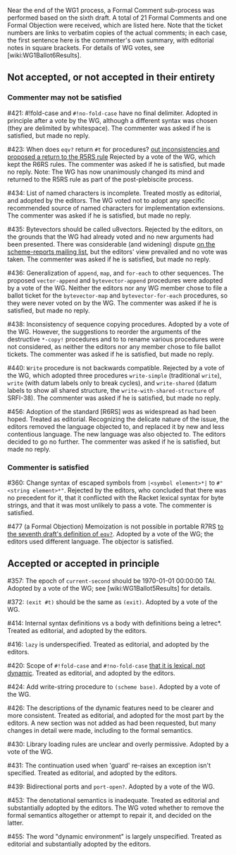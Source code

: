 Near the end of the WG1 process, a Formal Comment sub-process was performed based on the sixth draft.  A total of 21 Formal Comments and one Formal Objection were received, which are listed here.  Note that the ticket numbers are links to verbatim copies of the actual comments; in each case, the first sentence here is the commenter's own summary, with editorial notes in square brackets.  For details of WG votes, see [wiki:WG1Ballot6Results].

## Not accepted, or not accepted in their entirety

### Commenter may not be satisfied

#421: #!fold-case and `#!no-fold-case` have no final delimiter.  Adopted in principle after a vote by the WG, although a different syntax was chosen (they are delimited by whitespace).  The commenter was asked if he is satisfied, but made no reply.

#423: When does `eqv?` return `#t` for procedures? [out inconsistencies and proposed a return to the R5RS rule](pointed)  Rejected by a vote of the WG, which kept the R6RS rules.  The commenter was asked if he is satisfied, but made no reply.  Note:  The WG has now unanimously changed its mind and returned to the R5RS rule as part of the post-plebiscite process.

#434: List of named characters is incomplete.  Treated mostly as editorial, and adopted by the editors.  The WG voted not to adopt any specific recommended source of named characters for implementation extensions.  The commenter was asked if he is satisfied, but made no reply.

#435: Bytevectors should be called u8vectors.  Rejected by the editors, on the grounds that the WG had already voted and no new arguments had been presented.  There was considerable (and widening) dispute [on the scheme-reports mailing list](http://lists.scheme-reports.org/pipermail/scheme-reports/2012-July/002386.html), but the editors' view prevailed and no vote was taken.  The commenter was asked if he is satisfied, but made no reply.

#436: Generalization of `append`, `map`, and `for-each` to other sequences.  The proposed `vector-append` and `bytevector-append` procedures were adopted by a vote of the WG.  Neither the editors nor any WG member chose to file a ballot ticket for the `bytevector-map` and `bytevector-for-each` procedures, so they were never voted on by the WG.  The commenter was asked if he is satisfied, but made no reply.

#438: Inconsistency of sequence copying procedures.  Adopted by a vote of the WG.  However, the suggestions to reorder the arguments of the destructive `*-copy!` procedures and to to rename various procedures were not considered, as neither the editors nor any member chose to file ballot tickets.  The commenter was asked if he is satisfied, but made no reply.

#440: `Write` procedure is not backwards compatible.  Rejected by a vote of the WG, which adopted three procedures `write-simple` (traditional `write`), `write` (with datum labels only to break cycles), and `write-shared` (datum labels to show all shared structure, the `write-with-shared-structure` of SRFI-38).  The commenter was asked if he is satisfied, but made no reply.

#456: Adoption of the standard [R6RS] *was* as widespread as had been hoped.  Treated as editorial.  Recognizing the delicate nature of the issue, the editors removed the language objected to, and replaced it by new and less contentious language.  The new language was also objected to.  The editors decided to go no further.  The commenter was asked if he is satisfied, but made no reply.

### Commenter is satisfied

#360: Change syntax of escaped symbols from `|<symbol element>*|` to `#"<string element>*"`.  Rejected by the editors, who concluded that there was no precedent for it, that it conflicted with the Racket lexical syntax for byte strings, and that it was most unlikely to pass a vote.  The commenter is satisfied.

#477 (a Formal Objection) Memoization is not possible in portable R7RS [to the seventh draft's definition of `eqv?`](due).  Adopted by a vote of the WG; the editors used different language.  The objector is satisfied.

## Accepted or accepted in principle

#357: The epoch of `current-second` should be 1970-01-01 00:00:00 TAI.  Adopted by a vote of the WG; see [wiki:WG1Ballot5Results] for details.

#372: `(exit #t)` should be the same as `(exit)`.  Adopted by a vote of the WG.

#414: Internal syntax definitions vs a body with definitions being a letrec*.  Treated as editorial, and adopted by the editors.

#416: `lazy` is underspecified.  Treated as editorial, and adopted by the editors.

#420: Scope of `#!fold-case` and `#!no-fold-case` [that it is lexical, not dynamic](clarify).  Treated as editorial, and adopted by the editors.

#424: Add write-string procedure to `(scheme base)`.  Adopted by a vote of the WG.

#426: The descriptions of the dynamic features need to be clearer and more consistent.  Treated as editorial, and adopted for the most part by the editors.  A new section was not added as had been requested, but many changes in detail were made, including to the formal semantics.

#430: Library loading rules are unclear and overly permissive.  Adopted by a vote of the WG.

#431: The continuation used when 'guard' re-raises an exception isn't specified.  Treated as editorial, and adopted by the editors.

#439: Bidirectional ports and `port-open?`.  Adopted by a vote of the WG.

#453: The denotational semantics is inadequate.  Treated as editorial and substantially adopted by the editors.  The WG voted whether to remove the formal semantics altogether or attempt to repair it, and decided on the latter.

#455: The word "dynamic environment" is largely unspecified.  Treated as editorial and substantially adopted by the editors.

